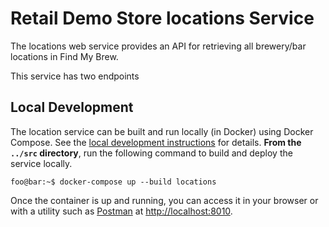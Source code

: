 # Retail Demo Store locations Service

The locations web service provides an API for retrieving all brewery/bar locations in Find My Brew.

This service has two endpoints

## Local Development

The location service can be built and run locally (in Docker) using Docker Compose. See the [local development instructions](../) for details. **From the `../src` directory**, run the following command to build and deploy the service locally.

```console
foo@bar:~$ docker-compose up --build locations
```

Once the container is up and running, you can access it in your browser or with a utility such as [Postman](https://www.postman.com/) at [http://localhost:8010](http://localhost:8010).
